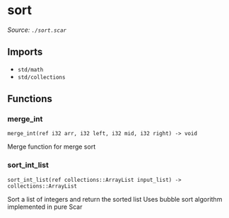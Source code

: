 # sort

*Source: `./sort.scar`*

## Imports

- `std/math`
- `std/collections`

## Functions

### merge_int

`merge_int(ref i32 arr, i32 left, i32 mid, i32 right) -> void`

Merge function for merge sort

### sort_int_list

`sort_int_list(ref collections::ArrayList input_list) -> collections::ArrayList`

Sort a list of integers and return the sorted list
Uses bubble sort algorithm implemented in pure Scar


